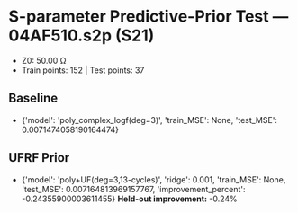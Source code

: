 # S-parameter Predictive-Prior Test — 04AF510.s2p (S21)
- Z0: 50.00 Ω
- Train points: 152  |  Test points: 37

## Baseline
- {'model': 'poly_complex_logf(deg=3)', 'train_MSE': None, 'test_MSE': 0.0071474058190164474}

## UFRF Prior
- {'model': 'poly+UF(deg=3,13-cycles)', 'ridge': 0.001, 'train_MSE': None, 'test_MSE': 0.007164813969157767, 'improvement_percent': -0.24355900003611455}
**Held-out improvement:** -0.24%